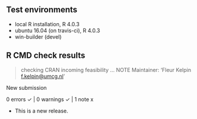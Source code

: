 ## Test environments
* local R installation, R 4.0.3
* ubuntu 16.04 (on travis-ci), R 4.0.3
* win-builder (devel)

## R CMD check results

> checking CRAN incoming feasibility ... NOTE
  Maintainer: ‘Fleur Kelpin <f.kelpin@umcg.nl>’
  
  New submission

0 errors ✓ | 0 warnings ✓ | 1 note x

* This is a new release.
